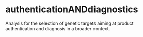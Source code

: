 # authenticationANDdiagnostics
Analysis for the selection of genetic targets aiming at product authentication and diagnosis in a broader context.
